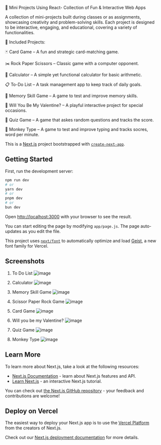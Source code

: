 🎯 Mini Projects Using React- Collection of Fun & Interactive Web Apps

A collection of mini-projects built during classes or as assignments, showcasing creativity and problem-solving skills. Each project is designed to be interactive, engaging, and educational, covering a variety of functionalities.

🔹 Included Projects:


🃏 Card Game – A fun and strategic card-matching game.


✂️ Rock Paper Scissors – Classic game with a computer opponent.


🔢 Calculator – A simple yet functional calculator for basic arithmetic.


📋 To-Do List – A task management app to keep track of daily goals.


🧠 Memory Skill Game – A game to test and improve memory skills.


💌 Will You Be My Valentine? – A playful interactive project for special occasions.


🧠 Quiz Game – A game that askes random questions and tracks the score. 


🧠 Monkey Type – A game to test and improve typing and tracks socres, word per minute.

This is a [Next.js](https://nextjs.org) project bootstrapped with [`create-next-app`](https://github.com/vercel/next.js/tree/canary/packages/create-next-app).

## Getting Started

First, run the development server:

```bash
npm run dev
# or
yarn dev
# or
pnpm dev
# or
bun dev
```

Open [http://localhost:3000](http://localhost:3000) with your browser to see the result.

You can start editing the page by modifying `app/page.js`. The page auto-updates as you edit the file.

This project uses [`next/font`](https://nextjs.org/docs/app/building-your-application/optimizing/fonts) to automatically optimize and load [Geist](https://vercel.com/font), a new font family for Vercel.


## Screenshots
1. To Do List
![image](https://github.com/user-attachments/assets/6d58bbda-dbe6-4805-9011-13fc3be691c5)

2. Calculator
![image](https://github.com/user-attachments/assets/d06e962f-7173-4393-9360-4be48bf4cf0a)

3. Memory Skill Game
![image](https://github.com/user-attachments/assets/d0e1d9eb-c570-496f-ad48-f0980615fd51)

4. Scissor Paper Rock Game
![image](https://github.com/user-attachments/assets/d9eb914e-80f5-4427-a3ce-2293d8c17e44)

5. Card Game
![image](https://github.com/user-attachments/assets/21c9b47c-dd8c-43cd-a48d-cb1b4b558c6e)

6. Will you be my Valentine?
![image](https://github.com/user-attachments/assets/21b68cc2-b561-4482-b741-15272549c9ff)

7. Quiz Game
![image](https://github.com/user-attachments/assets/f4858255-c7e0-4b80-bf0d-66177bac7d1b)

8. Monkey Type
![image](https://github.com/user-attachments/assets/127a0496-52cd-47ce-9aa1-f96eee6908f5)


## Learn More

To learn more about Next.js, take a look at the following resources:

- [Next.js Documentation](https://nextjs.org/docs) - learn about Next.js features and API.
- [Learn Next.js](https://nextjs.org/learn) - an interactive Next.js tutorial.

You can check out [the Next.js GitHub repository](https://github.com/vercel/next.js) - your feedback and contributions are welcome!

## Deploy on Vercel

The easiest way to deploy your Next.js app is to use the [Vercel Platform](https://vercel.com/new?utm_medium=default-template&filter=next.js&utm_source=create-next-app&utm_campaign=create-next-app-readme) from the creators of Next.js.

Check out our [Next.js deployment documentation](https://nextjs.org/docs/app/building-your-application/deploying) for more details.
